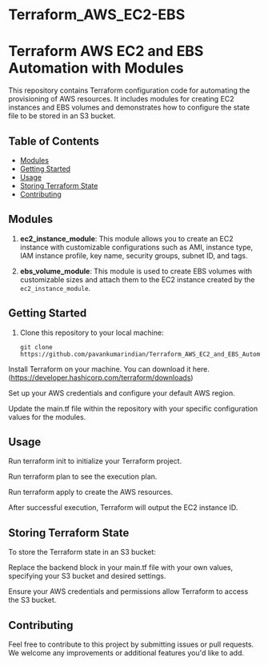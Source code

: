 # Terraform_AWS_EC2-EBS
# Terraform AWS EC2 and EBS Automation with Modules

This repository contains Terraform configuration code for automating the provisioning of AWS resources. It includes modules for creating EC2 instances and EBS volumes and demonstrates how to configure the state file to be stored in an S3 bucket.

## Table of Contents

- [Modules](#modules)
- [Getting Started](#getting-started)
- [Usage](#usage)
- [Storing Terraform State](#storing-terraform-state)
- [Contributing](#contributing)

## Modules

1. **ec2_instance_module**: This module allows you to create an EC2 instance with customizable configurations such as AMI, instance type, IAM instance profile, key name, security groups, subnet ID, and tags.

2. **ebs_volume_module**: This module is used to create EBS volumes with customizable sizes and attach them to the EC2 instance created by the `ec2_instance_module`.

## Getting Started

1. Clone this repository to your local machine:

   ```shell
   git clone https://github.com/pavankumarindian/Terraform_AWS_EC2_and_EBS_Automation_with_Modules.git

Install Terraform on your machine. You can download it here. (https://developer.hashicorp.com/terraform/downloads)

Set up your AWS credentials and configure your default AWS region.

Update the main.tf file within the repository with your specific configuration values for the modules.

## Usage

Run terraform init to initialize your Terraform project.

Run terraform plan to see the execution plan.

Run terraform apply to create the AWS resources.

After successful execution, Terraform will output the EC2 instance ID.

## Storing Terraform State

To store the Terraform state in an S3 bucket:

Replace the backend block in your main.tf file with your own values, specifying your S3 bucket and desired settings.

Ensure your AWS credentials and permissions allow Terraform to access the S3 bucket.

## Contributing

Feel free to contribute to this project by submitting issues or pull requests. We welcome any improvements or additional features you'd like to add.
